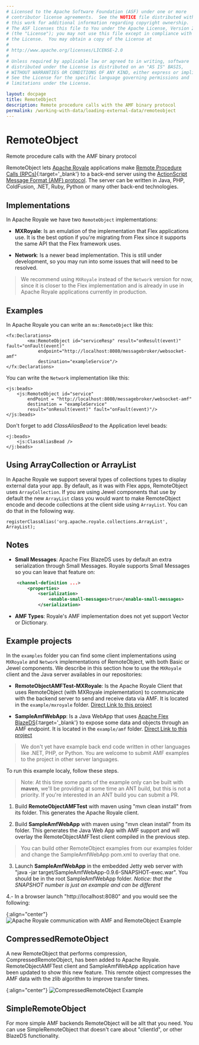 ```yaml
---
# Licensed to the Apache Software Foundation (ASF) under one or more
# contributor license agreements.  See the NOTICE file distributed with
# this work for additional information regarding copyright ownership.
# The ASF licenses this file to You under the Apache License, Version 2.0
# (the "License"); you may not use this file except in compliance with
# the License.  You may obtain a copy of the License at
# 
# http://www.apache.org/licenses/LICENSE-2.0
# 
# Unless required by applicable law or agreed to in writing, software
# distributed under the License is distributed on an "AS IS" BASIS,
# WITHOUT WARRANTIES OR CONDITIONS OF ANY KIND, either express or implied.
# See the License for the specific language governing permissions and
# limitations under the License.

layout: docpage
title: RemoteObject
description: Remote procedure calls with the AMF binary protocol
permalink: /working-with-data/loading-external-data/remoteobject
---
```


# RemoteObject

Remote procedure calls with the AMF binary protocol

RemoteObject lets [Apache Royale](https://royale.apache.org/) applications make [Remote Procedure Calls (RPCs)](https://en.wikipedia.org/wiki/Remote_procedure_call){:target='_blank'} to a back-end server using the [ActionScript Message Format (AMF) protocol](working-with-data/loading-external-data/amf). The server can be written in Java, PHP, ColdFusion, .NET, Ruby, Python or many other back-end technologies.

## Implementations

In Apache Royale we have two `RemoteObject` implementations:

* **MXRoyale**: Is an emulation of the implementation that Flex applications use. It is the best option if you're migrating from Flex since it supports the same API that the Flex framework uses.

* **Network**: Is a newer bead implementation. This is still under development, so you may run into some issues that will need to be resolved.

> We recommend using `MXRoyale` instead of the `Network` version for now, since it is closer to the Flex implementation and is already in use in Apache Royale applications currently in production.

## Examples

In Apache Royale you can write an `mx:RemoteObject` like this:

```mxml
<fx:Declarations>
        <mx:RemoteObject id="serviceResp" result="onResult(event)" fault="onFault(event)"
            endpoint="http://localhost:8080/messagebroker/websocket-amf"
            destination="exampleService"/>
</fx:Declarations>
```

You can write the `Network` implementation like this:

```mxml
<js:beads>
    <js:RemoteObject id="service"
        endPoint = "http://localhost:8080/messagebroker/websocket-amf"
        destination = "exampleService"
        result="onResult(event)" fault="onFault(event)"/>
</js:beads>
```

Don't forget to add _ClassAliasBead_ to the Application level beads:

```mxml
<j:beads>
    <js:ClassAliasBead />
</j:beads>
```

## Using ArrayCollection or ArrayList

In Apache Royale we support several types of collections types to display external data your app. By default, as it was with Flex apps, RemoteObject uses `ArrayCollection`. If you are using Jewel components that use by default the new `ArrayList` class you would want to make RemoteObject encode and decode collections at the client side using `ArrayList`. You can do that in the following way.

```as3
registerClassAlias('org.apache.royale.collections.ArrayList', ArrayList);
```

## Notes

- **Small Messages**: Apache Flex BlazeDS uses by default an extra serialization through Small Messages. Royale supports Small Messages so you can leave that feature on:

```xml
    <channel-definition ...>
        <properties>
            <serialization>
                <enable-small-messages>true</enable-small-messages>
            </serialization>
```

- **AMF Types**: Royale's AMF implementation does not yet support Vector or Dictionary.

## Example projects

In the `examples` folder you can find some client implementations using `MXRoyale` and `Network` implementations of RemoteObject, with both Basic or Jewel components. We describe in this section how to use the `MXRoyale` client and the Java server availables in our repositories:

* **RemoteObjectAMFTest-MXRoyale**: Is the Apache Royale Client that uses RemoteObject (with MXRoyale implementation) to communicate with the backend server to send and receive data via AMF. It is located in the `example/mxroyale` folder. [Direct Link to this project](https://github.com/apache/royale-asjs/tree/develop/examples/mxroyale/RemoteObjectAMFTest)

* **SampleAmfWebApp**: Is a Java WebApp that uses [Apache Flex BlazeDS](https://github.com/apache/flex-blazeds){:target='_blank'} to expose some data and objects through an AMF endpoint. It is located in the `example/amf` folder. [Direct Link to this project](https://github.com/apache/royale-asjs/tree/develop/examples/amf/SampleAmfWebApp)

> We don't yet have example back end code written in other languages like .NET, PHP, or Python. You are welcome to submit AMF examples to the project in other server languages.

To run this example localy, follow these steps. 
> Note: At this time some parts of the example only can be built with **maven**, we'll be providing at some time an ANT build, but this is not a priority. If you're interested in an ANT build you can submit a PR.

1. Build **RemoteObjectAMFTest** with maven using "mvn clean install" from its folder. This generates the Apache Royale client.

2. Build **SampleAmfWebApp** with maven using "mvn clean install" from its folder. This generates the Java Web App with AMF support and will overlay the RemoteObjectAMFTest client compiled in the previous step.

>You can build other RemoteObject examples from our examples folder and change the SampleAmfWebApp pom.xml to overlay that one.

3. Launch **SampleAmfWebApp** in the embedded Jetty web server with "java -jar target/SampleAmfWebApp-0.9.6-SNAPSHOT-exec.war". You should be in the root SampleAmfWebApp folder. _Notice: that the SNAPSHOT number is just an example and can be different_

4.- In a browser launch "http://localhost:8080" and you would see the following:

{:align="center"}
![Apache Royale communication with AMF and RemoteObject Example](assets/images/RemoteObjectExample_1.jpeg)

## CompressedRemoteObject

A new RemoteObject that performs compression, CompressedRemoteObject, has been added to Apache Royale. RemoteObjectAMFTest client and SampleAmfWebApp application have been updated to show this new feature. This remote object compresses the AMF data with the zlib algorithm to improve transfer times.

{:align="center"}
![CompressedRemoteObject Example](assets/images/RemoteObjectExample_2.png)

## SimpleRemoteObject

For more simple AMF backends RemoteObject will be allt that you need. You can use SimpleRemoteObject that doesn't care about "clientId", or other BlazeDS functionality.
